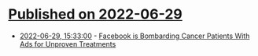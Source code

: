 # [Published on 2022-06-29](index.md)

* [2022-06-29, 15:33:00](https://soylentnews.org/article.pl?sid=22/06/29/0112233&from=rss) - [Facebook is Bombarding Cancer Patients With Ads for Unproven Treatments](https://soylentnews.org/article.pl?sid=22/06/29/0112233&from=rss)
